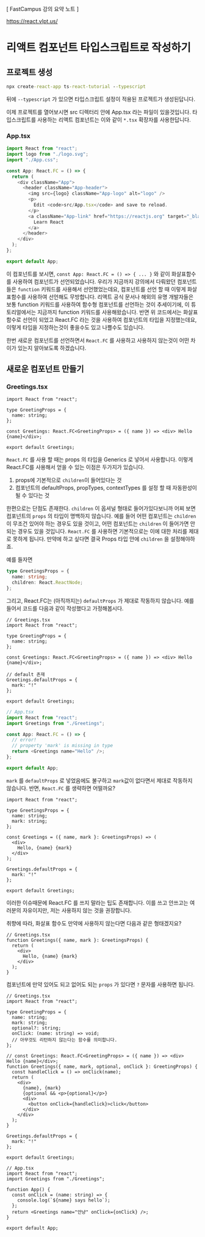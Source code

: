 [ FastCampus 강의 요약 노트 ]

https://react.vlpt.us/

# 리액트 컴포넌트 타입스크립트로 작성하기

## 프로젝트 생성

```cmd
npx create-react-app ts-react-tutorial --typescript
```

뒤에 `--typescript` 가 있으면 타입스크립트 설정이 적용된 프로젝트가 생성된답니다.

이제 프로젝트를 열어보시면 src 디렉터리 안에 App.tsx 라는 파일이 있을것입니다. 타입스크립트를 사용하는 리액트 컴포넌트는 이와 같이 `*.tsx` 확장자를 사용한답니다.

### App.tsx

```typescript
import React from "react";
import logo from "./logo.svg";
import "./App.css";

const App: React.FC = () => {
  return (
    <div className="App">
      <header className="App-header">
        <img src={logo} className="App-logo" alt="logo" />
        <p>
          Edit <code>src/App.tsx</code> and save to reload.
        </p>
        <a className="App-link" href="https://reactjs.org" target="_blank" rel="noopener noreferrer">
          Learn React
        </a>
      </header>
    </div>
  );
};

export default App;
```

이 컴포넌트를 보시면, `const App: React.FC = () => { ... }` 와 같이 화살표함수를 사용하여 컴포넌트가 선언되었습니다. 우리가 지금까지 강의에서 다뤄왔던 컴포넌트들은 `function` 키워드를 사용해서 선언했었는데요, 컴포넌트를 선언 할 때 이렇게 화살표함수를 사용하여 선언해도 무방합니다. 리액트 공식 문서나 해외의 유명 개발자들은 보통 function 키워드를 사용하여 함수형 컴포넌트를 선언하는 것이 추세이기에, 이 튜토리얼에서는 지금까지 function 키워드를 사용해왔습니다. 반면 위 코드에서는 화살표함수로 선언이 되었고 React.FC 라는 것을 사용하여 컴포넌트의 타입을 지정했는데요, 이렇게 타입을 지정하는것이 좋을수도 있고 나쁠수도 있습니다.

한번 새로운 컴포넌트를 선언하면서 `React.FC` 를 사용하고 사용하지 않는것이 어떤 차이가 있는지 알아보도록 하겠습니다.

## 새로운 컴포넌트 만들기

### Greetings.tsx

```tsx
import React from "react";

type GreetingProps = {
  name: string;
};

const Greetings: React.FC<GreetingProps> = ({ name }) => <div> Hello {name}</div>;

export default Greetings;
```

`React.FC` 를 사용 할 때는 props 의 타입을 Generics 로 넣어서 사용합니다. 이렇게 React.FC를 사용해서 얻을 수 있는 이점은 두가지가 있습니다.

1. props에 기본적으로 `children`이 들어있다는 것
2. 컴포넌트의 defaultProps, propTypes, contextTypes 를 설정 할 때 자동완성이 될 수 있다는 것

한편으로는 단점도 존재한다. `children` 이 옵셔널 형태로 들어가있다보니까 어찌 보면 컴포넌트의 `props` 의 타입이 명백하지 않습니다. 예를 들어 어떤 컴포넌트는 `children`이 무조건 있어야 하는 경우도 있을 것이고, 어떤 컴포넌트는 `children` 이 들어가면 안되는 경우도 있을 것입니다. `React.FC` 를 사용하면 기본적으로는 이에 대한 처리를 제대로 못하게 됩니다. 만약에 하고 싶다면 결국 Props 타입 안에 `children` 을 설정해야하죠.

예를 들자면

```typescript
type GreetingsProps = {
  name: string;
  children: React.ReactNode;
};
```

그리고, React.FC는 (아직까지는) `defaultProps` 가 제대로 작동하지 않습니다. 예를 들어서 코드를 다음과 같이 작성했다고 가정해봅시다.

```tsx
// Greetings.tsx
import React from "react";

type GreetingProps = {
  name: string;
};

const Greetings: React.FC<GreetingProps> = ({ name }) => <div> Hello {name}</div>;

// default 존재
Greetings.defaultProps = {
  mark: "!"
};

export default Greetings;
```

```typescript
// App.tsx
import React from "react";
import Greetings from "./Greetings";

const App: React.FC = () => {
  // error!
  // property 'mark' is missing in type
  return <Greetings name="Hello" />;
};

export default App;
```

`mark` 를 `defaultProps` 로 넣었음에도 불구하고 `mark`값이 없다면서 제대로 작동하지 않습니다. 반면, `React.FC` 를 생략하면 어떨까요?

```tsx
import React from "react";

type GreetingsProps = {
  name: string;
  mark: string;
};

const Greetings = ({ name, mark }: GreetingsProps) => (
  <div>
    Hello, {name} {mark}
  </div>
);

Greetings.defaultProps = {
  mark: "!"
};

export default Greetings;
```

이러한 이슈때문에 React.FC 를 쓰지 말라는 팁도 존재합니다. 이를 쓰고 안쓰고는 여러분의 자유이지만, 저는 사용하지 않는 것을 권장합니다.

취향에 따라, 화살표 함수도 만약에 사용하지 않는다면 다음과 같은 형태겠지요?

```tsx
// Greetings.tsx
function Greetings({ name, mark }: GreetingsProps) {
  return (
    <div>
      Hello, {name} {mark}
    </div>
  );
}
```

컴포넌트에 만약 있어도 되고 없어도 되는 `props` 가 있다면 `?` 문자를 사용하면 됩니다.

```tsx
// Greetings.tsx
import React from "react";

type GreetingProps = {
  name: string;
  mark: string;
  optional?: string;
  onClick: (name: string) => void;
  // 아무것도 리턴하지 않는다는 함수를 의미합니다.
};

// const Greetings: React.FC<GreetingProps> = ({ name }) => <div> Hello {name}</div>;
function Greetings({ name, mark, optional, onClick }: GreetingProps) {
  const handleClick = () => onClick(name);
  return (
    <div>
      {name}, {mark}
      {optional && <p>{optional}</p>}
      <div>
        <button onClick={handleClick}>click</button>
      </div>
    </div>
  );
}

Greetings.defaultProps = {
  mark: "!"
};

export default Greetings;
```

```tsx
// App.tsx
import React from "react";
import Greetings from "./Greetings";

function App() {
  const onClick = (name: string) => {
    console.log(`${name} says hello`);
  };
  return <Greetings name="안냥" onClick={onClick} />;
}

export default App;
```
